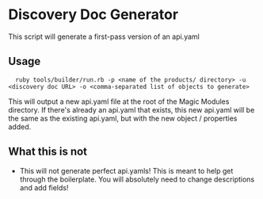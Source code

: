 # Discovery Doc Generator
This script will generate a first-pass version of an api.yaml

## Usage
```
  ruby tools/builder/run.rb -p <name of the products/ directory> -u <discovery doc URL> -o <comma-separated list of objects to generate>
```
This will output a new api.yaml file at the root of the Magic Modules directory. If there's already an api.yaml that exists, this new api.yaml will be the same as the existing api.yaml, but with the new object / properties added.

## What this is not
* This will not generate perfect api.yamls! This is meant to help get through the boilerplate. You will absolutely need to change descriptions and add fields!
